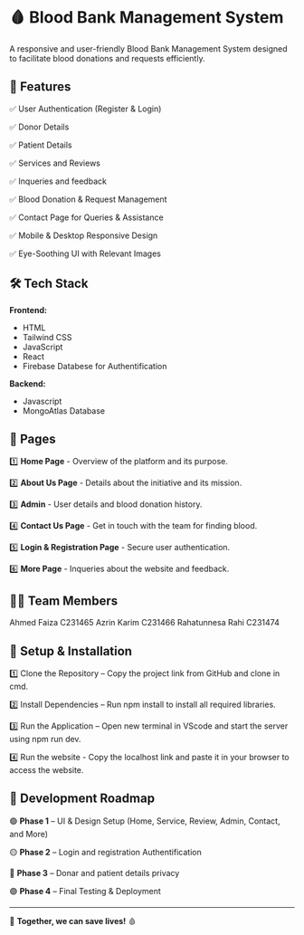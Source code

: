 # 🩸 Blood Bank Management System

A responsive and user-friendly Blood Bank Management System designed to facilitate blood donations and requests efficiently.

## 🌟 Features

✅ User Authentication (Register & Login)

✅ Donor Details

✅ Patient Details

✅ Services and Reviews

✅ Inqueries and feedback

✅ Blood Donation & Request Management

✅ Contact Page for Queries & Assistance

✅ Mobile & Desktop Responsive Design

✅ Eye-Soothing UI with Relevant Images


## 🛠 Tech Stack

**Frontend:**
- HTML
- Tailwind CSS
- JavaScript
- React
- Firebase Databese for Authentification

**Backend:**
- Javascript
- MongoAtlas Database

## 📜 Pages

1️⃣ **Home Page** - Overview of the platform and its purpose. 

2️⃣ **About Us Page** - Details about the initiative and its mission.

3️⃣ **Admin** - User details and blood donation history.

4️⃣ **Contact Us Page** - Get in touch with the team for finding blood.

5️⃣ **Login & Registration Page** - Secure user authentication.

6️⃣ **More Page** - Inqueries about the website and feedback.

## 👨‍💻 Team Members
Ahmed Faiza	C231465
Azrin Karim C231466
Rahatunnesa Rahi C231474

## 📌 Setup & Installation

1️⃣ Clone the Repository – Copy the project link from GitHub and clone in cmd.

2️⃣ Install Dependencies – Run npm install to install all required libraries.

3️⃣ Run the Application – Open new terminal in VScode and start the server using npm run dev.

4️⃣ Run the website - Copy the localhost link and paste it in your browser to access the website.

## 📅 Development Roadmap
🟢 **Phase 1** – UI & Design Setup (Home, Service, Review, Admin, Contact, and More)

🟡 **Phase 2** – Login and registration Authentification

🔵 **Phase 3** – Donar and patient details privacy

🟣 **Phase 4** – Final Testing & Deployment 

---
🎯 **Together, we can save lives!** 🩸

